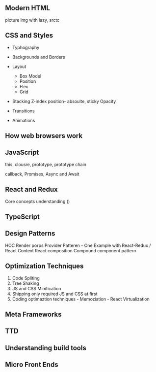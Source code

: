 
## Modern HTML
  picture 
  img with lazy, srctc

## CSS and Styles

  - Typhography 
  - Backgrounds and Borders
  - Layout 
    - Box Model
    - Position
    - Flex
    - Grid

  - Stacking 
    Z-index
    position- absoulte, sticky
    Opacity 

  - Transitions

  - Animations 


## How web browsers work 

## JavaScript
  
  this, clousre, prototype, prototype chain 

  callback, Promises, Async and Await 


## React and Redux
  Core concepts understanding ()


## TypeScript
  
## Design Patterns

  HOC
  Render porps
  Provider Patteren - One Example with React-Redux / React Context
  React composition 
  Compound component pattern 

## Optimization Techniques 
  1. Code Spliting 
  2. Tree Shaking 
  3. JS and CSS Minification 
  4. Shipping only required JS and CSS at first 
  5. Coding optimaztion techniques
    - Memoziation 
    - React Virtualization  

## Meta Frameworks

## TTD 

## Understanding build tools 

## Micro Front Ends

